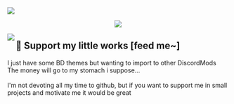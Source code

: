 <img src="https://user-images.githubusercontent.com/79029257/185763262-2fc8bf77-b9d1-425f-8f88-27c4d7335edb.png">

<p align="center">
  <a href="https://ko-fi.com/P5P5EI7GP"><img src="https://storage.ko-fi.com/cdn/brandasset/kofi_button_red.png">
</p>

<a href="https://discord.com/users/403725623161257984"><img align="left" src="https://lanyard.cnrad.dev/api/403725623161257984"/></a>

## 📍 Support my little works [feed me~]

I just have some BD themes but wanting to import to other DiscordMods <br/>The money will go to my stomach i suppose... <br/><br/>I'm not devoting all my time to github, but if you want to support me in small projects and motivate me it would be great
